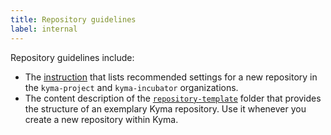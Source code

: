 ```yaml
---
title: Repository guidelines
label: internal
---
```


Repository guidelines include:

- The [instruction](#new-repository-settings-new-repository-settings) that lists recommended settings for a new repository in the `kyma-project` and `kyma-incubator` organizations.
- The content description of the [`repository-template`](https://github.com/kyma-project/community/blob/main/docs/guidelines/repository-guidelines/02-repository-template.md) folder that provides the structure of an exemplary Kyma repository. Use it whenever you create a new repository within Kyma.
